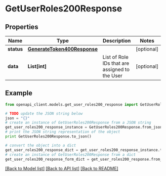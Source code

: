 # GetUserRoles200Response


## Properties
Name | Type | Description | Notes
------------ | ------------- | ------------- | -------------
**status** | [**GenerateToken400Response**](GenerateToken400Response.md) |  | [optional] 
**data** | **List[int]** | List of Role IDs that are assigned to the User | [optional] 

## Example

```python
from openapi_client.models.get_user_roles200_response import GetUserRoles200Response

# TODO update the JSON string below
json = "{}"
# create an instance of GetUserRoles200Response from a JSON string
get_user_roles200_response_instance = GetUserRoles200Response.from_json(json)
# print the JSON string representation of the object
print GetUserRoles200Response.to_json()

# convert the object into a dict
get_user_roles200_response_dict = get_user_roles200_response_instance.to_dict()
# create an instance of GetUserRoles200Response from a dict
get_user_roles200_response_form_dict = get_user_roles200_response.from_dict(get_user_roles200_response_dict)
```
[[Back to Model list]](../README.md#documentation-for-models) [[Back to API list]](../README.md#documentation-for-api-endpoints) [[Back to README]](../README.md)


